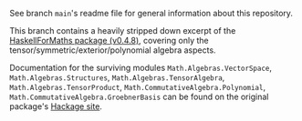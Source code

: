 See branch `main`'s readme file for general information about this repository.

This branch contains a heavily stripped down excerpt of the [HaskellForMaths package (v0.4.8)](https://hackage.haskell.org/package/HaskellForMaths),
covering only the tensor/symmetric/exterior/polynomial algebra aspects.

Documentation for the surviving modules
`Math.Algebras.VectorSpace`,
`Math.Algebras.Structures`,
`Math.Algebras.TensorAlgebra`,
`Math.Algebras.TensorProduct`,
`Math.CommutativeAlgebra.Polynomial`,
`Math.CommutativeAlgebra.GroebnerBasis`
can be found on the original package's [Hackage site](https://hackage.haskell.org/package/HaskellForMaths-0.4.8).
